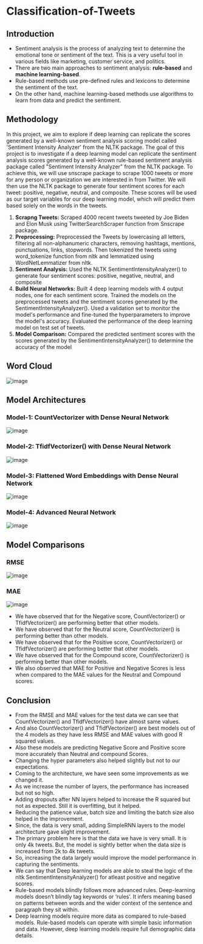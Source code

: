 # Classification-of-Tweets
## Introduction
* Sentiment analysis is the process of analyzing text to determine the emotional tone or sentiment of the text. This is a very useful tool in various fields like marketing, customer service, and politics. 
* There are two main approaches to sentiment analysis: **rule-based** and **machine learning-based**. 
* Rule-based methods use pre-defined rules and lexicons to determine the sentiment of the text. 
* On the other hand, machine learning-based methods use algorithms to learn from data and predict the sentiment.
## Methodology
In this project, we aim to explore if deep learning can replicate the scores generated by a well-known sentiment analysis scoring model called 'Sentiment Intensity Analyzer' from the NLTK package.
The goal of this project is to investigate if a deep learning model can replicate the sentiment analysis scores generated by a well-known rule-based sentiment analysis package called "Sentiment Intensity Analyzer" from the NLTK package. To achieve this, we will use snscrape package to scrape 1000 tweets or more for any person or organization we are interested in from Twitter. We will then use the NLTK package to generate four sentiment scores for each tweet: positive, negative, neutral, and composite. These scores will be used as our target variables for our deep learning model, which will predict them based solely on the words in the tweets.

  1. **Scrapng Tweets:** Scraped 4000 recent tweets tweeted by Joe Biden and Elon Musk using TwitterSearchScraper function from Snscrape package.
  2. **Preprocessing:** Preprocessed the Tweets by lowercasing all letters, filtering all non-alphanumeric characters, removing hashtags, mentions, punctuations, links, stopwords. Then tokenized the tweets using word_tokenize function from nltk and lemmatized using WordNetLemmatizer from nltk.
  3. **Sentiment Analysis:** Used the NLTK SentimentIntensityAnalyzer() to generate four sentiment scores: positive, negative, neutral, and composite
  4. **Build Neural Networks:** Built 4 deep learning models with 4 output nodes, one for each sentiment score. Trained the models on the preprocessed tweets and the sentiment scores generated by the SentimentIntensityAnalyzer(). Used a validation set to monitor the model's performance and fine-tuned the hyperparameters to improve the model's accuracy. Evaluated the performance of the deep learning model on test set of tweets.
  5. **Model Comparison:** Compared the predicted sentiment scores with the scores generated by the SentimentIntensityAnalyzer() to determine the accuracy of the model
## Word Cloud
  ![image](https://user-images.githubusercontent.com/48169929/226206741-dc138c95-79b3-40fc-8bdd-03513aa8aea1.png)
## Model Architectures
### Model-1: CountVectorizer with Dense Neural Network
  ![image](https://user-images.githubusercontent.com/48169929/226206703-d7dbb38b-4e4f-4378-a61f-830faa78ebd7.png)
### Model-2: TfidfVectorizer() with Dense Neural Network
  ![image](https://user-images.githubusercontent.com/48169929/226206685-c49b28c5-e809-459c-a892-da620c6c7b28.png)
### Model-3: Flattened Word Embeddings with Dense Neural Network
  ![image](https://user-images.githubusercontent.com/48169929/226206669-38140c98-d643-4875-8fe0-333fa974ce91.png)
### Model-4: Advanced Neural Network
  ![image](https://user-images.githubusercontent.com/48169929/226206654-a87a0174-ba55-427a-b89e-71cf835ca6aa.png)
## Model Comparisons
### RMSE
  ![image](https://user-images.githubusercontent.com/48169929/226206316-73b7dcc5-1dcc-435b-8f4d-54fd89d148ee.png)
### MAE
  ![image](https://user-images.githubusercontent.com/48169929/226206336-f83f867b-1044-42e9-bc88-7e8f5a82b28a.png)
* We have observed that for the Negative score, CountVectorizer() or TfidfVectorizer() are performing better that other models.
* We have observed that for the Neutral score, CountVectorizer() is performing better than other models.
* We have observed that for the Positive score, CountVectorizer() or TfidfVectorizer() are performing better that other models.
* We have observed that for the Compound score, CountVectorizer() is 
performing better than other models.
* We also observed that MAE for Positive and Negative Scores is less when compared to the MAE values for the Neutral and Compound scores.
## Conclusion
* From the RMSE and MAE values for the test data we can see that CountVectorizer() and TfidfVectorizer() have almost same values. 
* And also CountVectorizer() and TfidfVectorizer() are best models out of the 4 models as they have less RMSE and MAE values with good R squared values.
* Also these models are predicting Negative Score and Positive score more accurately than Neutral and compound Scores.
* Changing the hyper parameters also helped slightly but not to our expectations.
* Coming to the architecture, we have seen some improvements as we changed it.
* As we increase the number of layers, the performance has increased but not so high.
* Adding dropouts after NN layers helped to increase the R squared but not as expected. Still it is overfitting, but it helped.
* Reducing the patience value, batch size and limiting the batch size also helped in the improvement.
* Since, the data is very small, adding SimpleRNN layers to the model architecture gave slight improvement.
* The primary problem here is that the data we have is very small. It is only 4k tweets. But, the model is sightly better when the data size is increased from 2k to 4k tweets.
* So, increasing the data largely would improve the model performance in capturing the sentiments. 
* We can say that Deep learning models are able to steal the logic of the nltk SentimentIntensityAnalyzer() for atleast positive and negative scores.
* Rule-based models blindly follows more advanced rules. Deep-learning models doesn’t blindly tag keywords or ‘rules’. It infers meaning based on patterns between words and the wider context of the sentence and paragraph they sit within. 
* Deep learning models require more data as compared to rule-based models. Rule-based models can operate with simple basic information and data. However, deep learning models require full demographic data details.
